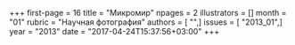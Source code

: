 +++
first-page = 16
title = "Микромир"
npages = 2
illustrators = []
month = "01"
rubric = "Научная фотография"
authors = [ "",]
issues = [ "2013_01",]
year = "2013"
date = "2017-04-24T15:37:56+03:00"
+++
